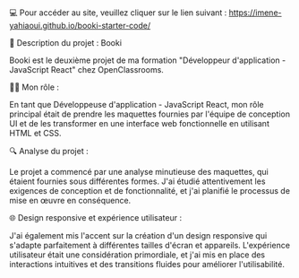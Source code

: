 💻 Pour accéder au site, veuillez cliquer sur le lien suivant : https://imene-yahiaoui.github.io/booki-starter-code/

📘 Description du projet : Booki

Booki est le deuxième projet de ma formation "Développeur d'application - JavaScript React" chez OpenClassrooms.

👩‍💻 Mon rôle :

En tant que Développeuse d'application - JavaScript React, mon rôle principal était de prendre les maquettes fournies par l'équipe de conception UI et de les transformer en une interface web fonctionnelle en utilisant HTML et CSS.

🔍 Analyse du projet :

Le projet a commencé par une analyse minutieuse des maquettes, qui étaient fournies sous différentes formes. J'ai étudié attentivement les exigences de conception et de fonctionnalité, et j'ai planifié le processus de mise en œuvre en conséquence.


🌐 Design responsive et expérience utilisateur :

J'ai également mis l'accent sur la création d'un design responsive qui s'adapte parfaitement à différentes tailles d'écran et appareils. L'expérience utilisateur était une considération primordiale, et j'ai mis en place des interactions intuitives et des transitions fluides pour améliorer l'utilisabilité.
